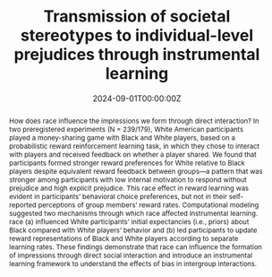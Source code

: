 ---
title: "Transmission of societal stereotypes to individual-level prejudices through instrumental learning"
authors:
- admin
date: "2024-09-01T00:00:00Z"
doi: ""

# Schedule page publish date (NOT publication's date).
publishDate: "2021-02-15T00:00:00Z"

# Publication type.
# Accepts a single type but formatted as a YAML list (for Hugo requirements).
# Enter a publication type from the CSL standard.
publication_types: ["article"]

# Publication name and optional abbreviated publication name.
publication: ""
publication_short: ""

abstract: How does race influence the impressions we form through direct interaction? In two preregistered experiments (N = 239/179), White American participants played a money-sharing game with Black and White players, based on a probabilistic reward reinforcement learning task, in which they chose to interact with players and received feedback on whether a player shared. We found that participants formed stronger reward preferences for White relative to Black players despite equivalent reward feedback between groups—a pattern that was stronger among participants with low internal motivation to respond without prejudice and high explicit prejudice. This race effect in reward learning was evident in participants’ behavioral choice preferences, but not in their self-reported perceptions of group members’ reward rates. Computational modeling suggested two mechanisms through which race affected instrumental learning. race (a) influenced White participants’ initial expectancies (i.e., priors) about Black compared with White players’ behavior and (b) led participants to update reward representations of Black and White players according to separate learning rates. These findings demonstrate that race can influence the formation of impressions through direct social interaction and introduce an instrumental learning framework to understand the effects of bias in intergroup interactions.

# Summary. An optional shortened abstract.
summary: Iris J. Traast email the author, David T. Schultner, Bertjan Doosje, David M. Amodio email the author

tags:
- Nature Communications

featured: false

links:
- name: Link
  url: https://psycnet.apa.org/fulltext/2024-51597-001.html
# url_dataset: '#'
# url_poster: '#'
# url_project: ''
# url_slides: ''
# url_source: '#'
# url_video: '#'

# Featured image
# To use, add an image named `featured.jpg/png` to your page's folder. 
image:
  caption: 'Image credit: [**Unsplash**](https://unsplash.com/photos/s9CC2SKySJM)'
  focal_point: ""
  preview_only: false

# Associated Projects (optional).
#   Associate this publication with one or more of your projects.
#   Simply enter your project's folder or file name without extension.
#   E.g. `internal-project` references `content/project/internal-project/index.md`.
#   Otherwise, set `projects: []`.
projects:
- internal-project

# Slides (optional).
#   Associate this publication with Markdown slides.
#   Simply enter your slide deck's filename without extension.
#   E.g. `slides: "example"` references `content/slides/example/index.md`.
#   Otherwise, set `slides: ""`.
slides: example
---